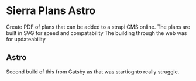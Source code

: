 # Sierra Plans Astro

Create PDF of plans that can be added to a strapi CMS online. The plans are built in SVG for speed and compatability The building through the web was for updateability

## Astro

Second build of this from Gatsby as that was startiognto really struggle.
